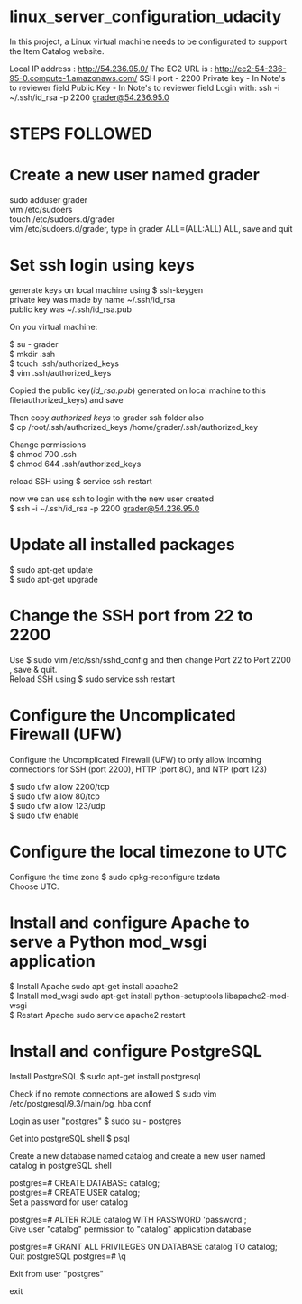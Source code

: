 # linux_server_configuration_udacity
In this project, a Linux virtual machine needs to be configurated to support the Item Catalog website.

Local IP address : http://54.236.95.0/
The EC2 URL is : http://ec2-54-236-95-0.compute-1.amazonaws.com/
SSH port - 2200
Private key - In Note's to reviewer field
Public Key - In Note's to reviewer field
Login with: ssh -i ~/.ssh/id_rsa -p 2200 grader@54.236.95.0

# STEPS FOLLOWED

# Create a new user named grader
sudo adduser grader <br />
vim /etc/sudoers <br />
touch /etc/sudoers.d/grader <br />
vim /etc/sudoers.d/grader, type in grader ALL=(ALL:ALL) ALL, save and quit <br />

# Set ssh login using keys
generate keys on local machine using $ ssh-keygen <br />
private key was made by name ~/.ssh/id_rsa <br />
public key was  ~/.ssh/id_rsa.pub <br />

On you virtual machine: <br />

$ su - grader <br />
$ mkdir .ssh <br />
$ touch .ssh/authorized_keys <br />
$ vim .ssh/authorized_keys <br />

Copied the public key(*id_rsa.pub*) generated on local machine to this file(authorized_keys) and save <br />

Then copy *authorized keys* to grader ssh folder also <br />
$ cp /root/.ssh/authorized_keys /home/grader/.ssh/authorized_key

Change permissions <br />
$ chmod 700 .ssh <br />
$ chmod 644 .ssh/authorized_keys <br />


reload SSH using $ service ssh restart <br />

now we can use ssh to login with the new user created <br />
$ ssh -i ~/.ssh/id_rsa -p 2200 grader@54.236.95.0 <br />

# Update all installed packages
$ sudo apt-get update <br />
$ sudo apt-get upgrade <br />

# Change the SSH port from 22 to 2200
Use $ sudo vim /etc/ssh/sshd_config and then change Port 22 to Port 2200 , save & quit. <br />
Reload SSH using $ sudo service ssh restart <br />

# Configure the Uncomplicated Firewall (UFW) 
Configure the Uncomplicated Firewall (UFW) to only allow incoming connections for SSH (port 2200), HTTP (port 80), and NTP (port 123) <br />

$ sudo ufw allow 2200/tcp <br />
$ sudo ufw allow 80/tcp <br />
$ sudo ufw allow 123/udp <br />
$ sudo ufw enable  <br />

# Configure the local timezone to UTC
Configure the time zone $ sudo dpkg-reconfigure tzdata <br />
Choose UTC. <br />

# Install and configure Apache to serve a Python mod_wsgi application
$ Install Apache sudo apt-get install apache2 <br />
$ Install mod_wsgi sudo apt-get install python-setuptools libapache2-mod-wsgi <br />
$ Restart Apache sudo service apache2 restart <br />

# Install and configure PostgreSQL
Install PostgreSQL $ sudo apt-get install postgresql <br />

Check if no remote connections are allowed $ sudo vim /etc/postgresql/9.3/main/pg_hba.conf <br />

Login as user "postgres" $ sudo su - postgres <br />

Get into postgreSQL shell  $ psql <br />

Create a new database named catalog and create a new user named catalog in postgreSQL shell <br />

postgres=# CREATE DATABASE catalog; <br />
postgres=# CREATE USER catalog; <br />
Set a password for user catalog <br />

postgres=# ALTER ROLE catalog WITH PASSWORD 'password'; <br />
Give user "catalog" permission to "catalog" application database <br />

postgres=# GRANT ALL PRIVILEGES ON DATABASE catalog TO catalog; <br />
Quit postgreSQL postgres=# \q <br />

Exit from user "postgres" <br />

exit <br />




